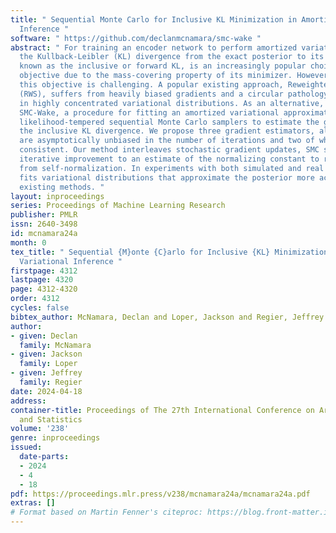 ```yaml
---
title: " Sequential Monte Carlo for Inclusive KL Minimization in Amortized Variational
  Inference "
software: " https://github.com/declanmcnamara/smc-wake "
abstract: " For training an encoder network to perform amortized variational inference,
  the Kullback-Leibler (KL) divergence from the exact posterior to its approximation,
  known as the inclusive or forward KL, is an increasingly popular choice of variational
  objective due to the mass-covering property of its minimizer. However, minimizing
  this objective is challenging. A popular existing approach, Reweighted Wake-Sleep
  (RWS), suffers from heavily biased gradients and a circular pathology that results
  in highly concentrated variational distributions. As an alternative, we propose
  SMC-Wake, a procedure for fitting an amortized variational approximation that uses
  likelihood-tempered sequential Monte Carlo samplers to estimate the gradient of
  the inclusive KL divergence. We propose three gradient estimators, all of which
  are asymptotically unbiased in the number of iterations and two of which are strongly
  consistent. Our method interleaves stochastic gradient updates, SMC samplers, and
  iterative improvement to an estimate of the normalizing constant to reduce bias
  from self-normalization. In experiments with both simulated and real datasets, SMC-Wake
  fits variational distributions that approximate the posterior more accurately than
  existing methods. "
layout: inproceedings
series: Proceedings of Machine Learning Research
publisher: PMLR
issn: 2640-3498
id: mcnamara24a
month: 0
tex_title: " Sequential {M}onte {C}arlo for Inclusive {KL} Minimization in Amortized
  Variational Inference "
firstpage: 4312
lastpage: 4320
page: 4312-4320
order: 4312
cycles: false
bibtex_author: McNamara, Declan and Loper, Jackson and Regier, Jeffrey
author:
- given: Declan
  family: McNamara
- given: Jackson
  family: Loper
- given: Jeffrey
  family: Regier
date: 2024-04-18
address:
container-title: Proceedings of The 27th International Conference on Artificial Intelligence
  and Statistics
volume: '238'
genre: inproceedings
issued:
  date-parts:
  - 2024
  - 4
  - 18
pdf: https://proceedings.mlr.press/v238/mcnamara24a/mcnamara24a.pdf
extras: []
# Format based on Martin Fenner's citeproc: https://blog.front-matter.io/posts/citeproc-yaml-for-bibliographies/
---
```


